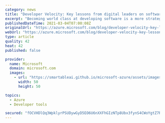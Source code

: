 ```yaml
---
category: news
title: "Developer Velocity: Key lessons from digital leaders on software excellence for 2021 and beyond"
excerpt: "Becoming world class at developing software is a more strategic imperative for companies across industries than ever before."
publishedDateTime: 2021-03-04T07:00:08Z
originalUrl: "https://azure.microsoft.com/blog/developer-velocity-key-lessons-from-digital-leaders-on-software-excellence-for-2021-and-beyond/"
webUrl: "https://azure.microsoft.com/blog/developer-velocity-key-lessons-from-digital-leaders-on-software-excellence-for-2021-and-beyond/"
type: article
quality: 42
heat: 42
published: false

provider:
  name: Microsoft
  domain: microsoft.com
  images:
    - url: "https://smartableai.github.io/microsoft-azure/assets/images/organizations/microsoft.com-50x50.jpg"
      width: 50
      height: 50

topics:
  - Azure
  - Developer tools

secured: "fOCVHDlQq3WpklyrPSUDywGyD5EO6U6nXXFhGIzNTp8Ubx3fynS4CWoYgtZ7RO09C/jXt8b6zTGDa0H5WWFH2WyflmL347UgxsRKAOreDUOaKGFkTJ4wJQFlq6cVe82fYYQBU/MdEywdkGUxyeYBKTscTjgzEw77ndispRzJPrsQnas3amcPEorl8sGSlQH3GPZoKgLHCOoM5CGqR8x4WH/nXJzfj4sbXXJVmdTHyeopJWadfrJKZ7j89jT+7cPsje82LboY0MSUXp5pUVyP1SrAdf1o3eK8eimM9yBIGa7BSe75cd3EsFJRfJKIe/b1oQWHayK8l/TTngDsh9ibASxUBROvm46b4nbkn100nuM=;dHEnNjMgtDakSbgNZIfCuA=="
---
```


